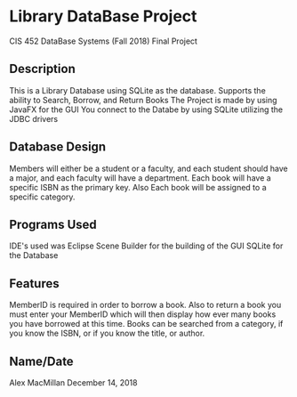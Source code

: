 #  Library DataBase Project
CIS 452 DataBase Systems (Fall 2018) Final Project

## Description
This is a Library Database using SQLite as the database. 
Supports the ability to Search, Borrow, and Return Books
The Project is made by using JavaFX for the GUI
You connect to the Databe by using SQLite utilizing the JDBC drivers

## Database Design
Members will either be a student or a faculty, and each student should have a major, and each faculty will have a department. 
Each book will have a specific ISBN as the primary key.
Also Each book will be assigned to a specific category.

## Programs Used
IDE's used was Eclipse
Scene Builder for the building of the GUI
SQLite for the Database

## Features
MemberID is required in order to borrow a book. Also to return a book you must enter your MemberID which will then display how ever many books you have borrowed at this time. 
Books can be searched from a category, if you know the ISBN, or if you know the title, or author.

## Name/Date
Alex MacMillan
December 14, 2018

